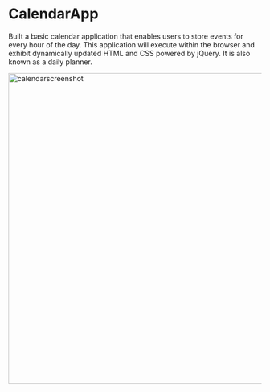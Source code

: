 # CalendarApp
Built a basic calendar application that enables users to store events for every hour of the day. This application will execute within the browser and exhibit dynamically updated HTML and CSS powered by jQuery. It is also known as a daily planner. 

<img width="619" alt="calendarscreenshot" src="https://user-images.githubusercontent.com/116043110/232394866-9fa1cf7d-19be-414d-8f5e-313a611fd73a.png">
